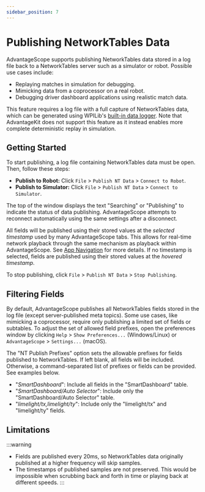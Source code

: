 ```yaml
---
sidebar_position: 7
---
```


# Publishing NetworkTables Data

AdvantageScope supports publishing NetworkTables data stored in a log file back to a NetworkTables server such as a simulator or robot. Possible use cases include:

- Replaying matches in simulation for debugging.
- Mimicking data from a coprocessor on a real robot.
- Debugging driver dashboard applications using realistic match data.

This feature requires a log file with a full capture of NetworkTables data, which can be generated using WPILib's [built-in data logger](https://docs.wpilib.org/en/stable/docs/software/telemetry/datalog.html). Note that AdvantageKit does not support this feature as it instead enables more complete deterministic replay in simulation.

## Getting Started

To start publishing, a log file containing NetworkTables data must be open. Then, follow these steps:

- **Publish to Robot:** Click `File` > `Publish NT Data` > `Connect to Robot`.
- **Publish to Simulator:** Click `File` > `Publish NT Data` > `Connect to Simulator`.

The top of the window displays the text "Searching" or "Publishing" to indicate the status of data publishing. AdvantageScope attempts to reconnect automatically using the same settings after a disconnect.

All fields will be published using their stored values at the _selected timestamp_ used by many AdvantageScope tabs. This allows for real-time network playback through the same mechanism as playback within AdvantageScope. See [App Navigation](../getting-started/navigation.md) for more details. If no timestamp is selected, fields are published using their stored values at the _hovered timestamp_.

To stop publishing, click `File` > `Publish NT Data` > `Stop Publishing`.

## Filtering Fields

By default, AdvantageScope publishes all NetworkTables fields stored in the log file (except server-published meta topics). Some use cases, like mimicking a coprocessor, require only publishing a limited set of fields or subtables. To adjust the set of allowed field prefixes, open the preferences window by clicking `Help` > `Show Preferences...` (Windows/Linux) or `AdvantageScope` > `Settings...` (macOS).

The "NT Publish Prefixes" option sets the allowable prefixes for fields published to NetworkTables. If left blank, all fields will be included. Otherwise, a command-separated list of prefixes or fields can be provided. See examples below.

- "_SmartDashboard_": Include all fields in the "SmartDashboard" table.
- "_SmartDashboard/Auto Selector_": Include only the "SmartDashboard/Auto Selector" table.
- "_limelight/tx,limelight/ty_": Include only the "limelight/tx" and "limelight/ty" fields.

## Limitations

:::warning

- Fields are published every 20ms, so NetworkTables data originally published at a higher frequency will skip samples.
- The timestamps of published samples are not preserved. This would be impossible when scrubbing back and forth in time or playing back at different speeds.
  :::
